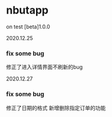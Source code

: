 # nbutapp
 on test [beta]1.0.0

2020.12.25
### fix some bug
 修正了进入详情界面不刷新的bug

2020.12.27
### fix some bug
 修正了日期的格式
 新增删除指定订单的功能